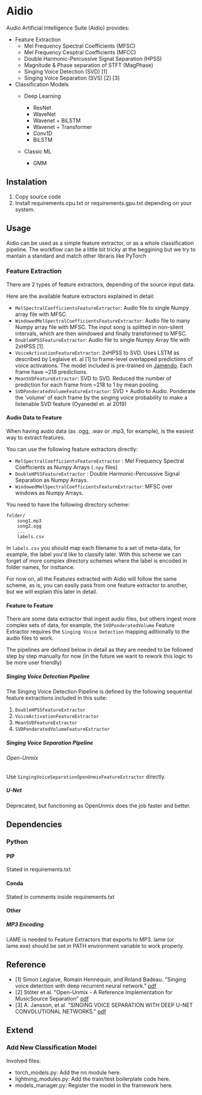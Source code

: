 # Aidio

Audio Artificial Intelligence Suite (Aidio) provides:
* Feature Extraction
    * Mel Frequency Spectral Coefficients (MFSC)
    * Mel Frequency Cesptral Coefficients (MFCC)
    * Double Harmonic-Percussive Signal Separation (HPSS)
    * Magnitude & Phase separation of STFT (MagPhase)
    * Singing Voice Detection (SVD) [1]
    * Singing Voice Separation (SVS) [2] [3]
* Classification Models
    * Deep Learning
        * ResNet
        * WaveNet
        * Wavenet + BiLSTM
        * Wavenet + Transformer
        * Conv1D
        * BiLSTM

    * Classic ML
        * GMM
        

## Instalation
1. Copy source code
2. Install requirements.cpu.txt or requirements.gpu.txt depending on your system.

## Usage

Aidio can be used as a simple feature extractor, or as a whole classification pipeline.
The workflow can be a little bit tricky at the beggining but we try to mantain a standard and match other
libraris like PyTorch

### Feature Extraction

There are 2 types of feature extractors, depending of the source input data.

Here are the available feature extractors explained in detail:

* ```MelSpectralCoefficientsFeatureExtractor```: Audio file to single Numpy array file with MFSC.
* ```WindowedMelSpectralCoefficientsFeatureExtractor```: Audio file to many Numpy array file with MFSC. 
The input song is splitted in non-silent intervals, which are then windowed and finally transformed to MFSC.
* ```DoubleHPSSFeatureExtractor```:  Audio file to single Numpy Array file with 2xHPSS [1].
* ```VoiceActivationFeatureExtractor```: 2xHPSS to SVD. Uses LSTM as described by Leglaive et. al [1] to frame-level overlapped predictions of voice activations. 
The model included is pre-trained on [Jamendo](https://www.audiocontentanalysis.org/data-sets/). Each frame have ~218 predictions.
* ```MeanSVDFeatureExtractor```: SVD to SVD. Reduced the number of prediction for each frame from ~218 to 1 by mean pooling.
* ```SVDPonderatedVolumeFeatureExtractor```: SVD + Audio to Audio. Ponderate the 'volume' of each frame by the singing voice
probability to make a listenable SVD feature (Oyanedel et. al 2019)

#### Audio Data to Feature

When having audio data (as .ogg, .wav or .mp3, for example), is the easiest way to extract features.

You can use the following feature extractors directly:
* ```MelSpectralCoefficientsFeatureExtractor``` :  Mel Frequency Spectral Coefficients as Numpy Arrays (```.npy``` files)
* ```DoubleHPSSFeatureExtractor``` : Double Harmonic-Percussive Signal Separation as Numpy Arrays.
* ```WindowedMelSpectralCoefficientsFeatureExtractor```: MFSC over windows as Numpy Arrays.

You need to have the following directory scheme:

```
folder/
    song1.mp3
    song2.ogg
    ...
    labels.csv
```

In ```labels.csv``` you should map each filename to a set of meta-data, for example, the label you'd like to classify later.
With this scheme we can forget of more complex directory schemes where the label is encoded in folder names, for insttance.

For now on, all the Features extracted with Aidio will follow the same scheme, as is, you can easily pass from one feature extractor
to another, but we will explain this later in detail.

#### Feature to Feature

There are some data extractor that ingest audio files, but others ingest more complex sets of data, for example, the
```SVDPonderatedVolume``` Feature Extractor requires the ```Singing Voice Detection``` mapping aditionally to the audio 
files to work.

The pipelines are defined below in detail as they are needed to be followed step by step manually for now (in the future
we want to rework this logic to be more user friendly)

##### Singing Voice Detection Pipeline

The Singing Voice Detection Pipeline is defined by the following sequential feature extractions included in this suite:

1. ```DoubleHPSSFeatureExtractor```
2. ```VoiceActivationFeatureExtractor```
3. ```MeanSVDFeatureExtractor```
4. ```SVDPonderatedVolumeFeatureExtractor```

##### Singing Voice Separation Pipeline

###### Open-Unmix

Use ```SingingVoiceSeparationOpenUnmixFeatureExtractor``` directly.

##### U-Net

Deprecated, but functioning as OpenUnmix does the job faster and better.

## Dependencies

### Python

#### PIP

Stated in requirements.txt

#### Conda

Stated in comments inside requirements.txt

#### Other

##### MP3 Encoding

LAME is needed to Feature Extractors that exports to MP3.
lame (or lame.exe) should be set in PATH environment variable to work properly.

## Reference

* [1] Simon Leglaive, Romain Hennequin, and Roland Badeau. "Singing voice detection with deep recurrent neural network." [pdf](https://hal.archives-ouvertes.fr/hal-01110035/document)
* [2] Stöter et al. "Open-Unmix - A Reference Implementation for MusicSource Separation" [pdf](https://joss.theoj.org/papers/10.21105/joss.01667)
* [3] A. Jansson, et al. "SINGING VOICE SEPARATION WITH DEEP U-NET CONVOLUTIONAL NETWORKS." [pdf](https://ismir2017.smcnus.org/wp-content/uploads/2017/10/171_Paper.pdf)

## Extend

### Add New Classification Model

Involved files:
* torch_models.py: Add the nn.module here.
* lightning_modules.py: Add the train/test boilerplate code here.
* models_manager.py: Register the model in the framework here.

